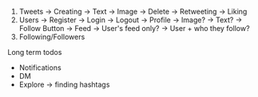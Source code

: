1. Tweets
    -> Creating
        -> Text
        -> Image
    -> Delete
    -> Retweeting
    -> Liking
2. Users
   -> Register
   -> Login
   -> Logout
   -> Profile
        -> Image?
        -> Text?
        -> Follow Button
   -> Feed
      -> User's feed only?
      -> User + who they follow?
3. Following/Followers

Long term todos
- Notifications
- DM
- Explore -> finding hashtags
